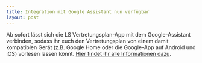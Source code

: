 ```yaml
---
title: Integration mit Google Assistant nun verfügbar
layout: post
---
```


Ab sofort lässt sich die LS Vertretungsplan-App mit dem Google-Assistant verbinden, sodass ihr euch den Vertretungsplan
von einem damit kompatiblen Gerät (z.B. Google Home oder die Google-App auf Android und iOS) vorlesen lassen könnt.
[Hier findet ihr alle Informationen dazu](/dienste/).
